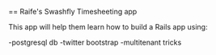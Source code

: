 == Raife's Swashfly Timesheeting app



This app will help them learn how to build a Rails app using:

-postgresql db
-twitter bootstrap
-multitenant tricks